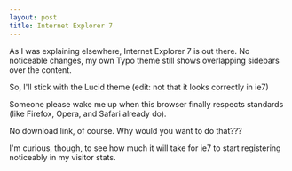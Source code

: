 ```yaml
---
layout: post
title: Internet Explorer 7
---
```


As I was explaining elsewhere, Internet Explorer 7 is out there. No noticeable changes, my own Typo theme still shows overlapping sidebars over the content.

So, I'll stick with the Lucid theme (edit: not that it looks correctly in ie7)

Someone please wake me up when this browser finally respects standards (like Firefox, Opera, and Safari already do).

No download link, of course. Why would you want to do that???

I'm curious, though, to see how much it will take for ie7 to start registering noticeably in my visitor stats.
